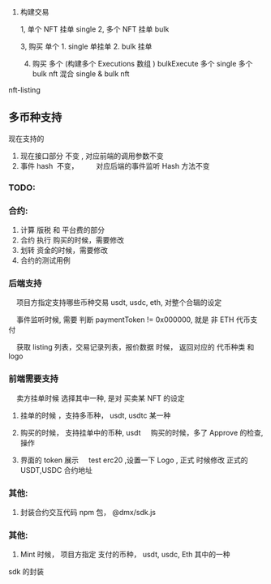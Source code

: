 1. 构建交易 

    1, 单个 NFT 挂单 single
    2, 多个 NFT 挂单 bulk


    3, 购买 单个 
            1. single 单挂单
            2. bulk 挂单

    4. 购买 多个 (构建多个 Executions 数组 )  bulkExecute
            多个 single 
            多个 bulk nft
            混合 single & bulk nft
    


nft-listing 

## 多币种支持

现在支持的
1. 现在接口部分 不变 , 对应前端的调用参数不变
2. 事件 hash  不变， 
        对应后端的事件监听 Hash 方法不变
        
### TODO:
### 合约:

1. 计算 版税 和 平台费的部分 
2. 合约 执行 购买的时候，需要修改
3. 划转 资金的时候，需要修改 
4. 合约的测试用例  

### 后端支持 

    项目方指定支持哪些币种交易 usdt, usdc, eth, 对整个合辑的设定

    事件监听时候, 需要 判断 paymentToken != 0x000000, 就是 非 ETH 代币支付 

    获取 listing 列表，交易记录列表，报价数据 时候， 返回对应的 代币种类 和 logo  

### 前端需要支持

    卖方挂单时候 选择其中一种, 是对 买卖某 NFT 的设定

1. 挂单的时候 ，支持多币种， usdt, usdtc 某一种
2. 购买的时候， 支持挂单中的币种, usdt
    购买的时候，多了 Approve 的检查, 操作

3. 界面的 token 展示
    test erc20 ,设置一下 Logo , 正式 时候修改 正式的 USDT,USDC 合约地址 

### 其他:
1. 封装合约交互代码 npm 包， @dmx/sdk.js

### 其他:
1. Mint 时候， 项目方指定 支付的币种， usdt, usdc, Eth 其中的一种






sdk 的封装







